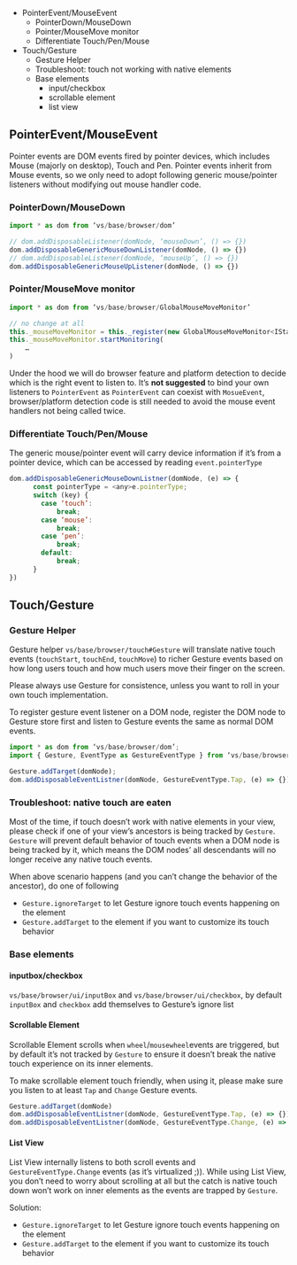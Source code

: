 * PointerEvent/MouseEvent
	* PointerDown/MouseDown
	* Pointer/MouseMove monitor
	* Differentiate Touch/Pen/Mouse 
* Touch/Gesture
	* Gesture Helper
	* Troubleshoot: touch not working with native elements
	* Base elements
		* input/checkbox
		* scrollable element
		* list view
	

## PointerEvent/MouseEvent
Pointer events are DOM events fired by pointer devices, which includes Mouse (majorly on desktop), Touch and Pen. Pointer events inherit from Mouse events, so we only need to adopt following generic mouse/pointer listeners without modifying out mouse handler code.

### PointerDown/MouseDown

```js
import * as dom from ‘vs/base/browser/dom’

// dom.addDisposableListener(domNode, ‘mouseDown’, () => {})
dom.addDisposableGenericMouseDownListener(domNode, () => {})
// dom.addDisposableListener(domNode, ‘mouseUp’, () => {})
dom.addDisposableGenericMouseUpListener(domNode, () => {})
```


### Pointer/MouseMove monitor

```js
import * as dom from ‘vs/base/browser/GlobalMouseMoveMonitor’

// no change at all
this._mouseMoveMonitor = this._register(new GlobalMouseMoveMonitor<IStandardMouseMoveEventData>());
this._mouseMoveMonitor.startMonitoring(
    …
)
```

Under the hood we will do browser feature and platform detection to decide which is the right event to listen to. It’s **not suggested** to bind your own listeners to `PointerEvent` as `PointerEvent` can coexist with `MosueEvent`, browser/platform detection code is still needed to avoid the mouse event handlers not being called twice.
	
### Differentiate Touch/Pen/Mouse

The generic mouse/pointer event will carry device information if it’s from a pointer device, which can be accessed by reading `event.pointerType`

```js
dom.addDisposableGenericMouseDownListner(domNode, (e) => {
	  const pointerType = <any>e.pointerType;
	  switch (key) {
	    case ‘touch’:
	        break;
	    case ‘mouse’:
	        break;
	    case ‘pen’:
	        break;	
	    default:
	        break;
	  }
})
```


## Touch/Gesture
### Gesture Helper

Gesture helper `vs/base/browser/touch#Gesture` will translate native touch events (`touchStart`, `touchEnd`, `touchMove`) to richer Gesture events based on how long users touch and how much users move their finger on the screen.

Please always use Gesture for consistence, unless you want to roll in your own touch implementation.

To register gesture event listener on a DOM node, register the DOM node to Gesture store first and listen to Gesture events the same as normal DOM events.

```js
import * as dom from ‘vs/base/browser/dom’;
import { Gesture, EventType as GestureEventType } from ‘vs/base/browser/touch’;

Gesture.addTarget(domNode);
dom.addDisposableEventListner(domNode, GestureEventType.Tap, (e) => {});
```

### Troubleshoot: native touch are eaten

Most of the time, if touch doesn’t work with native elements in your view, please check if one of your view’s ancestors is being tracked by `Gesture`. `Gesture` will prevent default behavior of touch events when a DOM node is being tracked by it, which means the DOM nodes’ all descendants will no longer receive any native touch events.

When above scenario happens (and you can’t change the behavior of the ancestor), do one of following

* `Gesture.ignoreTarget` to let Gesture ignore touch events happening on the element
* `Gesture.addTarget` to the element if you want to customize its touch behavior 

### Base elements
#### inputbox/checkbox

`vs/base/browser/ui/inputBox` and `vs/base/browser/ui/checkbox`, by default `inputBox` and `checkbox` add themselves to Gesture’s ignore list

#### Scrollable Element

Scrollable Element scrolls when `wheel`/`mousewheel`events are triggered, but by default it’s not tracked by `Gesture` to ensure it doesn’t break the native touch experience on its inner elements.

To make scrollable element touch friendly, when using it, please make sure you listen to at least `Tap` and `Change` Gesture events.

```js
Gesture.addTarget(domNode)
dom.addDisposableEventListner(domNode, GestureEventType.Tap, (e) => {}); // Click
dom.addDisposableEventListner(domNode, GestureEventType.Change, (e) => {}); // Scroll
```

#### List View

List View internally listens to both scroll events and `GestureEventType.Change` events (as it’s virtualized ;)). While using List View, you don’t need to worry about scrolling at all but the catch is native touch down won’t work on inner elements as the events are trapped by `Gesture`.

Solution:

* `Gesture.ignoreTarget` to let Gesture ignore touch events happening on the element
* `Gesture.addTarget` to the element if you want to customize its touch behavior 